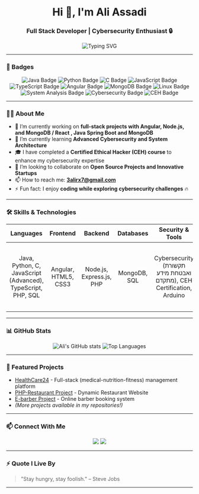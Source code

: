 <h1 align="center">Hi 👋, I'm Ali Assadi</h1>
<h3 align="center">Full Stack Developer | Cybersecurity Enthusiast 🔒</h3>

<p align="center">
  <img src="https://readme-typing-svg.demolab.com?font=Fira+Code&weight=500&pause=1000&center=true&vCenter=true&width=435&lines=Full+Stack+Developer;Cybersecurity+and+Linux+Lover;System+Analysis+Expert;Certified+Ethical+Hacker+%28CEH%29;Always+Learning+New+Technologies" alt="Typing SVG" />
</p>

---

### 🏅 Badges

<p align="center">
  <img src="https://img.shields.io/badge/Java-Expert-informational?style=for-the-badge&logo=java&logoColor=white&color=red" alt="Java Badge"/>
  <img src="https://img.shields.io/badge/Python-Advanced-informational?style=for-the-badge&logo=python&logoColor=white&color=blue" alt="Python Badge"/>
  <img src="https://img.shields.io/badge/C-Language-informational?style=for-the-badge&logo=c&logoColor=white&color=00599C" alt="C Badge"/>
  <img src="https://img.shields.io/badge/JavaScript-Advanced-informational?style=for-the-badge&logo=javascript&logoColor=white&color=F7DF1E" alt="JavaScript Badge"/>
  <img src="https://img.shields.io/badge/TypeScript-Professional-informational?style=for-the-badge&logo=typescript&logoColor=white&color=3178C6" alt="TypeScript Badge"/>
  <img src="https://img.shields.io/badge/Angular-Developer-informational?style=for-the-badge&logo=angular&logoColor=white&color=DD0031" alt="Angular Badge"/>
  <img src="https://img.shields.io/badge/MongoDB-Database%20Expert-informational?style=for-the-badge&logo=mongodb&logoColor=white&color=47A248" alt="MongoDB Badge"/>
  <img src="https://img.shields.io/badge/Linux-Enthusiast-informational?style=for-the-badge&logo=linux&logoColor=white&color=FCC624" alt="Linux Badge"/>
  <img src="https://img.shields.io/badge/System%20Analysis-Specialist-informational?style=for-the-badge&logo=knowledgebase&logoColor=white&color=orange" alt="System Analysis Badge"/>
  <img src="https://img.shields.io/badge/Cybersecurity-Security%20Focused-informational?style=for-the-badge&logo=security&logoColor=white&color=black" alt="Cybersecurity Badge"/>
  <img src="https://img.shields.io/badge/Certified%20Ethical%20Hacker-CEH-informational?style=for-the-badge&logo=hackaday&logoColor=white&color=8A2BE2" alt="CEH Badge"/>
</p>

---

### 🧑‍💻 About Me
- 🔭 I’m currently working on **full-stack projects with Angular, Node.js, and MongoDB / React , Java Spring Boot and MongoDB**
- 🌱 I’m currently learning **Advanced Cybersecurity and System Architecture**
- 🎓 I have completed a **Certified Ethical Hacker (CEH) course** to enhance my cybersecurity expertise
- 👯 I’m looking to collaborate on **Open Source Projects and Innovative Startups**
- 📫 How to reach me: **[3alirx7@gmail.com](mailto:3alirx7@gmail.com)**
- ⚡ Fun fact: I enjoy **coding while exploring cybersecurity challenges** 🔥

---

### 🛠️ Skills & Technologies
<div align="center">
  
| Languages | Frontend | Backend | Databases | Security & Tools | Systems |
| :---: | :---: | :---: | :---: | :---: | :---: |
| Java, Python, C, JavaScript (Advanced), TypeScript, PHP, SQL | Angular, HTML5, CSS3 | Node.js, Express.js, PHP | MongoDB, SQL | Cybersecurity (תקשורת ואבטחת מידע מתקדם), CEH Certification, Arduino | Linux, Operating Systems (מערכות הפעלה), System Analysis (ניתוח מערכות) |

</div>

---

### 📊 GitHub Stats
<div align="center">
  <img src="https://github-readme-stats.vercel.app/api?username=Ali-Assadi&show_icons=true&theme=radical" alt="Ali's GitHub stats" />
  <img src="https://github-readme-stats.vercel.app/api/top-langs/?username=Ali-Assadi&layout=compact&theme=radical" alt="Top Languages" />
</div>

---

### 🚀 Featured Projects
- [HealthCare24](https://github.com/Ali-Assadi/HealthCare24) - Full-stack (medical-nutrition-fitness) management platform
- [PHP-Restaurant Project](https://github.com/Khader1jeries/PHP-Resturant-Project) - Dynamic Restaurant Website
- [E-barber Project](https://github.com/Ali-Assadi/E-barber-project) - Online barber booking system
- *(More projects available in my repositories!)*

---

### 📫 Connect With Me
<p align="center">
  <a href="mailto:3alirx7@gmail.com"><img src="https://img.shields.io/badge/-Email-D14836?style=for-the-badge&logo=gmail&logoColor=white"></a>
  <a href="https://github.com/Ali-Assadi"><img src="https://img.shields.io/badge/GitHub-100000?style=for-the-badge&logo=github&logoColor=white"></a>
</p>

---

### ⚡ Quote I Live By
> "Stay hungry, stay foolish." – Steve Jobs

---
